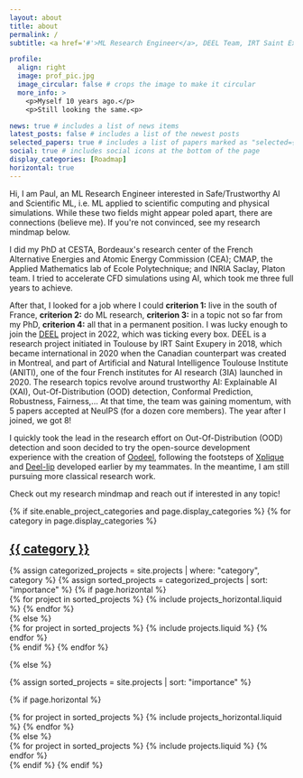 ```yaml
---
layout: about
title: about
permalink: /
subtitle: <a href='#'>ML Research Engineer</a>, DEEL Team, IRT Saint Exupery, Toulouse.

profile:
  align: right
  image: prof_pic.jpg 
  image_circular: false # crops the image to make it circular
  more_info: >
    <p>Myself 10 years ago.</p>
    <p>Still looking the same.<p>

news: true # includes a list of news items
latest_posts: false # includes a list of the newest posts
selected_papers: true # includes a list of papers marked as "selected={true}"
social: true # includes social icons at the bottom of the page
display_categories: [Roadmap]
horizontal: true
---
```


Hi, I am Paul, an ML Research Engineer interested in Safe/Trustworthy AI and Scientific ML, i.e. ML applied to scientific computing and physical simulations. While these two fields might appear poled apart, there are connections (believe me). If you're not convinced, see my research mindmap below.

I did my PhD at CESTA, Bordeaux's research center of the French Alternative Energies and Atomic Energy Commission (CEA); CMAP, the Applied Mathematics lab of Ecole Polytechnique; and INRIA Saclay, Platon team. I tried to accelerate CFD simulations using AI, which took me three full years to achieve.

After that, I looked for a job where I could **criterion 1:** live in the south of France, **criterion 2:** do ML research, **criterion 3:** in a topic not so far from my PhD, **criterion 4:** all that in a permanent position. I was lucky enough to join the [DEEL](https://www.deel.ai/) project in 2022, which was ticking every box. DEEL is a research project initiated in Toulouse by IRT Saint Exupery in 2018, which became international in 2020 when the Canadian counterpart was created in Montreal, and part of Artificial and Natural Intelligence Toulouse Institute (ANITI), one of the four French institutes for AI research (3IA) launched in 2020. The research topics revolve around trustworthy AI: Explainable AI (XAI), Out-Of-Distribution (OOD) detection, Conformal Prediction, Robustness, Fairness,... At that time, the team was gaining momentum, with 5 papers accepted at NeuIPS (for a dozen core members). The year after I joined, we got 8!    

I quickly took the lead in the research effort on Out-Of-Distribution (OOD) detection and soon decided to try the open-source development experience with the creation of [Oodeel](https://github.com/deel-ai/oodeel), following the footsteps of [Xplique](https://github.com/deel-ai/xplique) and [Deel-lip](https://github.com/deel-ai/deel-lip) developed earlier by my teammates. In the meantime, I am still pursuing more classical research work.

Check out my research mindmap and reach out if interested in any topic!

<!-- pages/projects.md -->
<div class="projects">
{% if site.enable_project_categories and page.display_categories %}
  <!-- Display categorized projects -->
  {% for category in page.display_categories %}
  <a id="{{ category }}" href=".#{{ category }}">
    <h2 class="category">{{ category }}</h2>
  </a>
  {% assign categorized_projects = site.projects | where: "category", category %}
  {% assign sorted_projects = categorized_projects | sort: "importance" %}
  <!-- Generate cards for each project -->
  {% if page.horizontal %}
  <div class="container">
    <div class="row row-cols-1">
    {% for project in sorted_projects %}
      {% include projects_horizontal.liquid %}
    {% endfor %}
    </div>
  </div>
  {% else %}
  <div class="grid">
    {% for project in sorted_projects %}
      {% include projects.liquid %}
    {% endfor %}
  </div>
  {% endif %}
  {% endfor %}

{% else %}

<!-- Display projects without categories -->

{% assign sorted_projects = site.projects | sort: "importance" %}

  <!-- Generate cards for each project -->

{% if page.horizontal %}

  <div class="container">
    <div class="row row-cols-1">
    {% for project in sorted_projects %}
      {% include projects_horizontal.liquid %}
    {% endfor %}
    </div>
  </div>
  {% else %}
  <div class="grid">
    {% for project in sorted_projects %}
      {% include projects.liquid %}
    {% endfor %}
  </div>
  {% endif %}
{% endif %}
</div>
